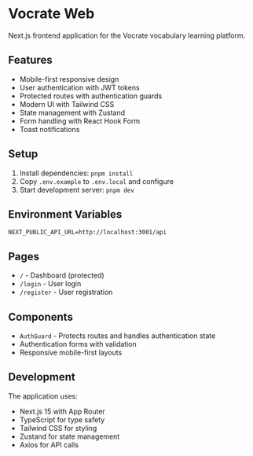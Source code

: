# Vocrate Web

Next.js frontend application for the Vocrate vocabulary learning platform.

## Features

- Mobile-first responsive design
- User authentication with JWT tokens
- Protected routes with authentication guards
- Modern UI with Tailwind CSS
- State management with Zustand
- Form handling with React Hook Form
- Toast notifications

## Setup

1. Install dependencies: `pnpm install`
2. Copy `.env.example` to `.env.local` and configure
3. Start development server: `pnpm dev`

## Environment Variables

```
NEXT_PUBLIC_API_URL=http://localhost:3001/api
```

## Pages

- `/` - Dashboard (protected)
- `/login` - User login
- `/register` - User registration

## Components

- `AuthGuard` - Protects routes and handles authentication state
- Authentication forms with validation
- Responsive mobile-first layouts

## Development

The application uses:
- Next.js 15 with App Router
- TypeScript for type safety
- Tailwind CSS for styling
- Zustand for state management
- Axios for API calls
